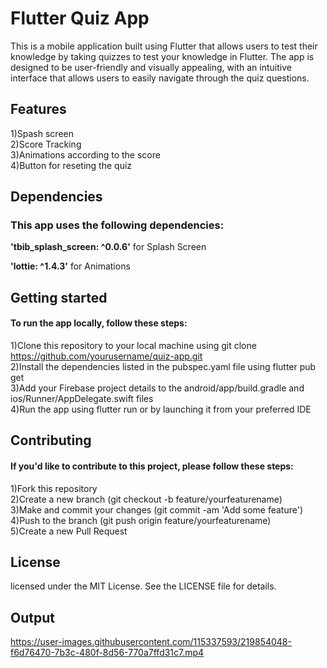 <h1>Flutter Quiz App</h1>
<p>This is a mobile application built using Flutter that allows users to test their knowledge by taking quizzes to test your knowledge in Flutter. The app is designed to be user-friendly and visually appealing, with an intuitive interface that allows users to easily navigate through the quiz questions.</p>

<h2>Features</h2>
<p>1)Spash screen<br>
2)Score Tracking<br>
3)Animations according to the score<br>
4)Button for reseting the quiz</p>
<h2>Dependencies</h2>
<h3>This app uses the following dependencies:</h3>
<p><b>'tbib_splash_screen: ^0.0.6'</b> for Splash Screen</p>
<p><b>'lottie: ^1.4.3'</b> for Animations</p>
<h2>Getting started</h2>
<h4>To run the app locally, follow these steps:</h4>

1)Clone this repository to your local machine using git clone https://github.com/yourusername/quiz-app.git<br>
2)Install the dependencies listed in the pubspec.yaml file using flutter pub get<br>
3)Add your Firebase project details to the android/app/build.gradle and ios/Runner/AppDelegate.swift files<br>
4)Run the app using flutter run or by launching it from your preferred IDE<br>
<h2>Contributing</h2>
<h4>If you'd like to contribute to this project, please follow these steps:</h4>

1)Fork this repository<br>
2)Create a new branch (git checkout -b feature/yourfeaturename)<br>
3)Make and commit your changes (git commit -am 'Add some feature')<br>
4)Push to the branch (git push origin feature/yourfeaturename)<br>
5)Create a new Pull Request
<h2>License</h2>
licensed under the MIT License. See the LICENSE file for details.
<h2>Output</h2>
 

https://user-images.githubusercontent.com/115337593/219854048-f6d76470-7b3c-480f-8d56-770a7ffd31c7.mp4


